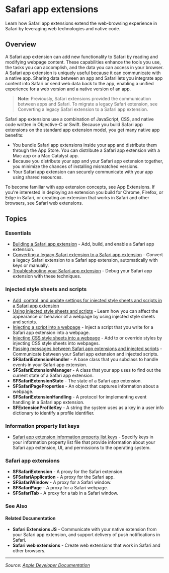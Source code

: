 # Safari app extensions

Learn how Safari app extensions extend the web-browsing experience in Safari by leveraging web technologies and native code.

## Overview

A Safari app extension can add new functionality to Safari by reading and modifying webpage content. These capabilities enhance the tools you use, the tasks you can accomplish, and the data you can access in your browser. A Safari app extension is uniquely useful because it can communicate with a native app. Sharing data between an app and Safari lets you integrate app content into Safari or send web data back to the app, enabling a unified experience for a web version and a native version of an app.

> **Note:** Previously, Safari extensions provided the communication between apps and Safari. To migrate a legacy Safari extension, see Converting a legacy Safari extension to a Safari app extension.

Safari app extensions use a combination of JavaScript, CSS, and native code written in Objective-C or Swift. Because you build Safari app extensions on the standard app extension model, you get many native app benefits:

- You bundle Safari app extensions inside your app and distribute them through the App Store. You can distribute a Safari app extension with a Mac app or a Mac Catalyst app.
- Because you distribute your app and your Safari app extension together, you minimize the chances of installing mismatched versions.
- Your Safari app extension can securely communicate with your app using shared resources.

To become familiar with app extension concepts, see App Extensions. If you're interested in deploying an extension you build for Chrome, Firefox, or Edge in Safari, or creating an extension that works in Safari and other browsers, see Safari web extensions.

## Topics

### Essentials
- [Building a Safari app extension](https://developer.apple.com/documentation/safariservices/safari-app-extensions/building_a_safari_app_extension) - Add, build, and enable a Safari app extension.
- [Converting a legacy Safari extension to a Safari app extension](https://developer.apple.com/documentation/safariservices/safari-app-extensions/converting_a_legacy_safari_extension_to_a_safari_app_extension) - Convert a legacy Safari extension to a Safari app extension, automatically with keys or manually.
- [Troubleshooting your Safari app extension](https://developer.apple.com/documentation/safariservices/safari-app-extensions/troubleshooting_your_safari_app_extension) - Debug your Safari app extension with these techniques.

### Injected style sheets and scripts
- [Add, control, and update settings for injected style sheets and scripts in a Safari app extension](https://developer.apple.com/documentation/safariservices/safari-app-extensions/injected_style_sheets_and_scripts)
- [Using injected style sheets and scripts](https://developer.apple.com/documentation/safariservices/safari-app-extensions/using_injected_style_sheets_and_scripts) - Learn how you can affect the appearance or behavior of a webpage by using injected style sheets and scripts.
- [Injecting a script into a webpage](https://developer.apple.com/documentation/safariservices/safari-app-extensions/injecting_a_script_into_a_webpage) - Inject a script that you write for a Safari app extension into a webpage.
- [Injecting CSS style sheets into a webpage](https://developer.apple.com/documentation/safariservices/safari-app-extensions/injecting_css_style_sheets_into_a_webpage) - Add to or override styles by injecting CSS style sheets into webpages.
- [Passing messages between Safari app extensions and injected scripts](https://developer.apple.com/documentation/safariservices/safari-app-extensions/passing_messages_between_safari_app_extensions_and_injected_scripts) - Communicate between your Safari app extension and injected scripts.
- **SFSafariExtensionHandler** - A base class that you subclass to handle events in your Safari app extension.
- **SFSafariExtensionManager** - A class that your app uses to find out the current state of a Safari app extension.
- **SFSafariExtensionState** - The state of a Safari app extension.
- **SFSafariPageProperties** - An object that captures information about a webpage.
- **SFSafariExtensionHandling** - A protocol for implementing event handling in a Safari app extension.
- **SFExtensionProfileKey** - A string the system uses as a key in a user info dictionary to identify a profile identifier.

### Information property list keys
- [Safari app extension information property list keys](https://developer.apple.com/documentation/safariservices/safari-app-extensions/safari_app_extension_information_property_list_keys) - Specify keys in your information property list file that provide information about your Safari app extension, UI, and permissions to the operating system.

### Safari app extensions
- **SFSafariExtension** - A proxy for the Safari extension.
- **SFSafariApplication** - A proxy for the Safari app.
- **SFSafariWindow** - A proxy for a Safari window.
- **SFSafariPage** - A proxy for a Safari webpage.
- **SFSafariTab** - A proxy for a tab in a Safari window.

### See Also

#### Related Documentation
- **Safari Extensions JS** - Communicate with your native extension from your Safari app extension, and support delivery of push notifications in Safari.
- **Safari web extensions** - Create web extensions that work in Safari and other browsers.

---

*Source: [Apple Developer Documentation](https://developer.apple.com/documentation/SafariServices/safari-app-extensions)*
